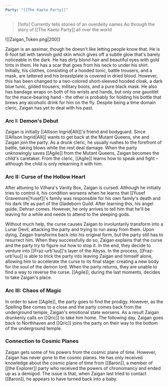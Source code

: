 ```yaml
---
Party: "[[The Kaeto Party]]"
---
```

> [!info]
> Currently tells stories of an overdeity names Ao through the story of [[The Kaeto Party]] all over the world

![[Zaigan_Token.png|200]]

Zaigan is an aasimar, though he doesn't like letting people know that. He is 6-foot tall with tannish gold skin which gives off a subtle glow that's barely noticeable in the dark. He has dirty blond hair and beautiful eyes with gold tints in them. He has a scar that goes from his neck to under his shirt. Initially, his clothes, consisting of a hooded tonic, battle trousers, and a mask, are tattered and his breastplate is covered in dried blood. However, this has been changed to a two-colored short-sleeved hooded cloak, a dark blue tunic, gilded trousers, military boots, and a pure black mask. He also has bandage wraps on both of his wrists and hands, but only one gauntlet for the mace-bearing hand - the other is probably for holding his bottle that brews any alcoholic drink for him on the fly. Despite being a time domain cleric, Zaigan has yet to deal with his past.

### Arc I: Demon's Debut

Zaigan is initially [[Allison Ingrid|Alli]]'s friend and bodyguard. Since [[Allison Ingrid|Alli]] wants to get back at the Mutant Queens, she and Zaigan join the party. As a drunk cleric, he usually rushes to the forefront of battle, taking blows while the rest deal damage. When the party unknowingly saves [[Agile]] from the Mutant Queens, Zaigan becomes the child's caretaker. From the cleric, [[Agile]] learns how to speak and fight – although the child is only relearning it with him.

### Arc II: Curse of the Hollow Heart

After attuning to Vilhara's Vanity Box, Zaigan is cursed. Although he initially tries to control it, his condition worsens when he learns that [[Yusef Gravemore|Yusef]]'s family was responsible for his own family's death and his dark life as part of the Gladeborn Guild. After learning this, his angel guide, Dehran comes. However, he only arrives to tell him that he'll be leaving for a while and needs to attend to the sleeping gods.

Without much help, the curse causes Zaigan to involuntarily transform into a Lunar Devil, attacking the party and trying to run away from them. Upon dying, Zaigan transforms back into his original form, but the party still has to resurrect him. When they successfully do so, Zaigan explains that the curse and the party try to figure out how to stop it. In the end, they decide to venture into [[Fraz-urb'luu]]'s layer of the Abyss. In the process, [[Fraz-urb'luu]] is able to trick the party into leaving Zaigan and himself alone, allowing him to accelerate the curse to its final stage: creating a new body for the soul of the demon lord. When the party returns, they are unable to find a way to reverse the curse. [[Agile]], during the last moments, decides to take Zaigan's place.

### Arc III: Chaos of Magic

In order to save [[Agile]], the party goes to find the prodigy. However, as the Spelling Bee comes to a close and the party comes back from the underground temple, Zaigan's emotional state worsens. As a result Zaigan drunkenly calls on [[Qric]] to take him home. The following day, Zaigan goes back to Northhaven and [[Qric]] joins the party on their way to the bottom of the underground temple.

### Connection to Cosmic Planes

Zaigan gets some of his powers from the cosmic plane of time. However, Zaigan has never gone to the cosmic planes. He has only received knowledge about the cosmic plane of time from [[Baron]], a member of [[the Explorer]] party who received the powers of chronomancy and ended up as a demigod. The issue is that, when Zaigan last tried to contact [[Baron]], he appears to have turned back into a baby.